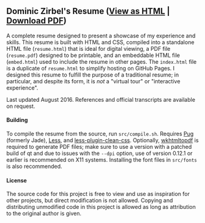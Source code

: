 ## Dominic Zirbel's Resume ([View as HTML](http://djynth.github.io/resume) | [Download PDF](http://djynth.github.io/resume/resume.pdf))

A complete resume designed to present a showcase of my experience and skills. This resume is built with HTML and CSS, compiled into a standalone HTML file (`resume.html`) that is ideal for digital viewing, a PDF file (`resume.pdf`) designed to be printable, and an embeddable HTML file (`embed.html`) used to include the resume in other pages. The `index.html` file is a duplicate of `resume.html` to simplify hosting on GitHub Pages. I designed this resume to fulfill the purpose of a traditional resume; in particular, and despite its form, it is _not_ a "virtual tour" or "interactive experience".

Last updated August 2016. References and official transcripts are available on request.

#### Building

To compile the resume from the source, run `src/compile.sh`. Requires [Pug](https://github.com/pugjs/pug) (formerly Jade), [Less](http://lesscss.org/), and [less-plugin-clean-css](https://github.com/less/less-plugin-clean-css). Optionally, [wkhtmltopdf](http://wkhtmltopdf.org/) is required to generate PDF files; make sure to use a version with a patched build of qt and due to issues with the `--dpi` option, use of version 0.12.1 or earlier is recommended on X11 systems. Installing the font files in `src/fonts` is also recommended.

#### License

The source code for this project is free to view and use as inspiration for other projects, but direct modification is not allowed. Copying and distributing unmodified code in this project is allowed as long as attribution to the original author is given.
